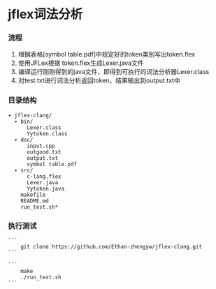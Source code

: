 jflex词法分析
==============

### 流程

1. 根据表格[symbol table.pdf]中规定好的token类别写出token.flex
2. 使用JFLex根据 token.flex生成Lexer.java文件
3. 编译运行刚刚得到的java文件，即得到可执行的词法分析器Lexer.class
4. 对test.txt进行词法分析返回token，结果输出到output.txt中

### 目录结构

    ▾ jflex-clang/
      ▾ bin/
          Lexer.class
          Yytoken.class
      ▾ doc/
          input.cpp
          outgood.txt
          output.txt
          symbol table.pdf
      ▾ src/
          c-lang.flex
          Lexer.java
          Yytoken.java
        makefile
        README.md
        run_test.sh*

### 执行测试

    ```
        git clone https://github.com/Ethan-zhengyw/jflex-clang.git
    ```
    
    ```
        make
        ./run_test.sh
    ```
